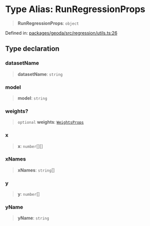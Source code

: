 # Type Alias: RunRegressionProps

> **RunRegressionProps**: `object`

Defined in: [packages/geoda/src/regression/utils.ts:26](https://github.com/GeoDaCenter/openassistant/blob/36f516b8229288259590b2d9dab3b10cbfc3cbfd/packages/geoda/src/regression/utils.ts#L26)

## Type declaration

### datasetName

> **datasetName**: `string`

### model

> **model**: `string`

### weights?

> `optional` **weights**: [`WeightsProps`](WeightsProps.md)

### x

> **x**: `number`[][]

### xNames

> **xNames**: `string`[]

### y

> **y**: `number`[]

### yName

> **yName**: `string`
